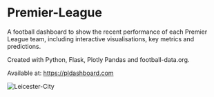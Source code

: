 # Premier-League

A football dashboard to show the recent performance of each Premier League team, including interactive visualisations, key metrics and predictions.

Created with Python, Flask, Plotly Pandas and football-data.org. 

Available at: https://pldashboard.com

![Leicester-City](https://user-images.githubusercontent.com/41476809/167265224-6d525bbb-ccad-4cf6-bad1-b508c0278ba6.png)

